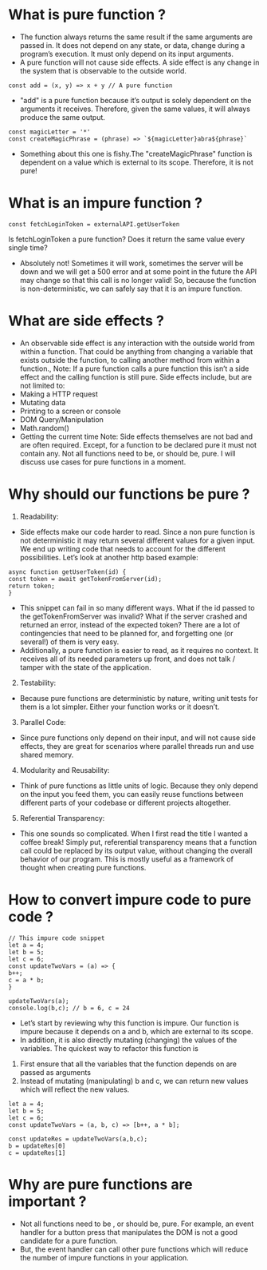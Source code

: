 # What is pure function ?
- The function always returns the same result if the same arguments are passed in.
  It does not depend on any state, or data, change during a program’s execution.
  It must only depend on its input arguments.
- A pure function will not cause side effects. A side effect is any change in the system that is observable to the outside world.
```
const add = (x, y) => x + y // A pure function
```
- "add" is a pure function because it’s output is solely dependent on the arguments it receives. Therefore, given the same values,
  it will always produce the same output.
```
const magicLetter = '*'
const createMagicPhrase = (phrase) => `${magicLetter}abra${phrase}`
```
- Something about this one is fishy.The "createMagicPhrase" function is dependent on a value which is external to its scope. Therefore, it is not pure!
# What is an impure function ?
```
const fetchLoginToken = externalAPI.getUserToken
```
Is fetchLoginToken a pure function? Does it return the same value every single time?
- Absolutely not! Sometimes it will work, sometimes the server will be down and we will get a 500 error
  and at some point in the future the API may change so that this call is no longer valid!
  So, because the function is non-deterministic, we can safely say that it is an impure function.
# What are side effects ?
- An observable side effect is any interaction with the outside world from within a function.
  That could be anything from changing a variable that exists outside the function, to calling another method from within a function.,
Note: If a pure function calls a pure function this isn’t a side effect and the calling function is still pure.
Side effects include, but are not limited to:
- Making a HTTP request
- Mutating data
- Printing to a screen or console
- DOM Query/Manipulation
- Math.random()
- Getting the current time
Note: Side effects themselves are not bad and are often required. Except, for a function to be declared pure it must not contain any.
      Not all functions need to be, or should be, pure. I will discuss use cases for pure functions in a moment.
# Why should our functions be pure ?
1. Readability:
- Side effects make our code harder to read. Since a non pure function is not deterministic it may return several different values for a given input.
  We end up writing code that needs to account for the different possibilities. Let’s look at another http based example:
```
async function getUserToken(id) {
const token = await getTokenFromServer(id);
return token;
}
```
- This snippet can fail in so many different ways. What if the id passed to the getTokenFromServer was invalid?
  What if the server crashed and returned an error, instead of the expected token?
  There are a lot of contingencies that need to be planned for, and forgetting one (or several!) of them is very easy.
- Additionally, a pure function is easier to read, as it requires no context. It receives all of its needed parameters up front,
  and does not talk / tamper with the state of the application.
2. Testability:
- Because pure functions are deterministic by nature, writing unit tests for them is a lot simpler. Either your function works or it doesn’t.
3. Parallel Code:
- Since pure functions only depend on their input, and will not cause side effects, they are great for scenarios where parallel threads
  run and use shared memory.
4. Modularity and Reusability:
- Think of pure functions as little units of logic. Because they only depend on the input you feed them,
  you can easily reuse functions between different parts of your codebase or different projects altogether.
5. Referential Transparency:
- This one sounds so complicated. When I first read the title I wanted a coffee break! Simply put,
  referential transparency means that a function call could be replaced by its output value, without changing the overall behavior of our program.
  This is mostly useful as a framework of thought when creating pure functions.
# How to convert impure code to pure code ?
```
// This impure code snippet
let a = 4;
let b = 5;
let c = 6;
const updateTwoVars = (a) => {
b++;
c = a * b;
}

updateTwoVars(a);
console.log(b,c); // b = 6, c = 24
```
- Let’s start by reviewing why this function is impure. Our function is impure because it depends on a and b, which are external to its scope.
- In addition, it is also directly mutating (changing) the values of the variables. The quickest way to refactor this function is
1. First ensure that all the variables that the function depends on are passed as arguments
2. Instead of mutating (manipulating) b and c, we can return new values which will reflect the new values.
```
let a = 4;
let b = 5;
let c = 6;
const updateTwoVars = (a, b, c) => [b++, a * b];

const updateRes = updateTwoVars(a,b,c);
b = updateRes[0]
c = updateRes[1]

```
# Why are pure functions are important ?
- Not all functions need to be , or should be, pure. For example, an event handler for a button press that manipulates the DOM
  is not a good candidate for a pure function.
- But, the event handler can call other pure functions which will reduce the number of impure functions in your application.
